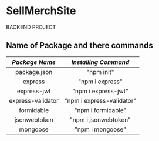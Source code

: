 # SellMerchSite
BACKEND PROJECT
## Name of Package and there commands

| ***Package Name*** |***Installing Command*** |
|    :--:      |     :--:           |
|package.json           |  "npm init"                  |
|     express         |     "npm i express"                |
|    express-jwt          |   "npm i express-jwt"                  |
|     express-validator         |    "npm i express-validator"                 |
|     formidable         |              "npm i formidable"       |
|    jsonwebtoken          |    "npm i jsonwebtoken"                 |
|     mongoose         |        "npm i mongoose"             |


